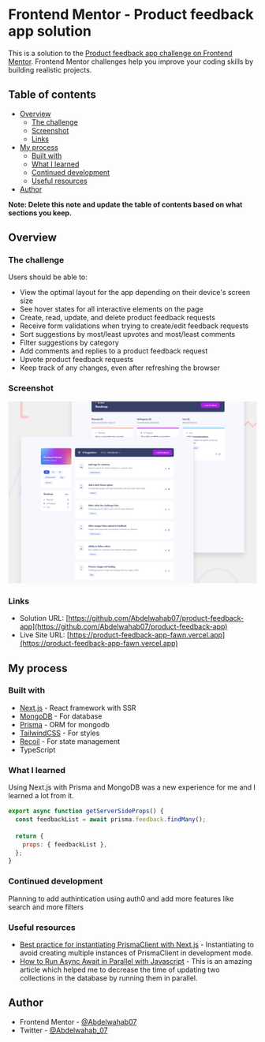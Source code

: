 # Frontend Mentor - Product feedback app solution

This is a solution to the [Product feedback app challenge on Frontend Mentor](https://www.frontendmentor.io/challenges/product-feedback-app-wbvUYqjR6). Frontend Mentor challenges help you improve your coding skills by building realistic projects.

## Table of contents

- [Overview](#overview)
  - [The challenge](#the-challenge)
  - [Screenshot](#screenshot)
  - [Links](#links)
- [My process](#my-process)
  - [Built with](#built-with)
  - [What I learned](#what-i-learned)
  - [Continued development](#continued-development)
  - [Useful resources](#useful-resources)
- [Author](#author)

**Note: Delete this note and update the table of contents based on what sections you keep.**

## Overview

### The challenge

Users should be able to:

- View the optimal layout for the app depending on their device's screen size
- See hover states for all interactive elements on the page
- Create, read, update, and delete product feedback requests
- Receive form validations when trying to create/edit feedback requests
- Sort suggestions by most/least upvotes and most/least comments
- Filter suggestions by category
- Add comments and replies to a product feedback request
- Upvote product feedback requests
- Keep track of any changes, even after refreshing the browser

### Screenshot

![](./preview.jpg)

### Links

- Solution URL: [https://github.com/Abdelwahab07/product-feedback-app](https://github.com/Abdelwahab07/product-feedback-app)
- Live Site URL: [https://product-feedback-app-fawn.vercel.app](https://product-feedback-app-fawn.vercel.app)

## My process

### Built with

- [Next.js](https://nextjs.org/) - React framework with SSR
- [MongoDB](https://www.mongodb.com) - For database
- [Prisma](https://prisma.io) - ORM for mongodb
- [TailwindCSS](https://tailwindcss.com/docs) - For styles
- [Recoil](https://recoiljs.org) - For state management
- TypeScript

### What I learned

Using Next.js with Prisma and MongoDB was a new experience for me and I learned a lot from it.

```js
export async function getServerSideProps() {
  const feedbackList = await prisma.feedback.findMany();

  return {
    props: { feedbackList },
  };
}
```

### Continued development

Planning to add authintication using auth0 and add more features like search and more filters

### Useful resources

- [Best practice for instantiating PrismaClient with Next.js](https://www.prisma.io/docs/guides/other/troubleshooting-orm/help-articles/nextjs-prisma-client-dev-practices) - Instantiating to avoid creating multiple instances of PrismaClient in development mode.
- [How to Run Async Await in Parallel with Javascript](https://medium.com/@omar.hsouna/how-to-run-async-await-in-parallel-with-javascript-19b91adfc45d) - This is an amazing article which helped me to decrease the time of updating two collections in the database by running them in parallel.

## Author

- Frontend Mentor - [@Abdelwahab07](https://www.frontendmentor.io/profile/Abdelwahab07)
- Twitter - [@Abdelwahab_07](https://www.twitter.com/Abdelwahab_07)
